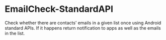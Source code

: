 # EmailCheck-StandardAPI

Check whether there are contacts’ emails in a given list once using Android standard APIs. 
If it happens return notification to apps as well as the emails in the list. 
